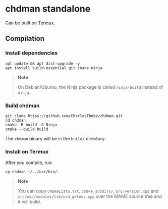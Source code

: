 # chdman standalone

Can be built on [Termux](https://termux.dev/).

## Compilation

### Install dependencies

```
apt update && apt dist-upgrade -y
apt install build-essential git cmake ninja
```

> **Note**
>
> On Debian/Ubuntu, the Ninja package is called `ninja-build` instead of `ninja`.

### Build chdman

```
git clone https://github.com/CharlesThobe/chdman.git
cd chdman
cmake -B build -G Ninja
cmake --build build
```

The `chdman` binary will be in the `build/` directory.

### Install on Termux

After you compile, run:
```
cp chdman ~/../usr/bin/.
```

> **Note**
>
> You can copy `CMakeLists.txt`, `cmake_subdirs/`, `src/version.cpp` and
> `src/osd/modules/lib/osd_getenv.cpp` over the MAME source tree and it will
> build.
